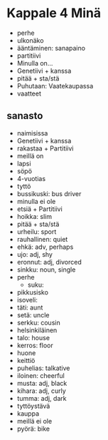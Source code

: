 # Kappale 4 Minä

- perhe
- ulkonäko
- ääntäminen: sanapaino
- partitiivi
- Minulla on...
- Genetiivi + kanssa
- pitää + sta/stä
- Puhutaan: Vaatekaupassa
- vaatteet

## sanasto

- naimisissa
- Genetiivi + kanssa
- rakastaa + Partitiivi
- meillä on
- lapsi
- söpö
- 4-vuotias
- tyttö
- bussikuski: bus driver
- minulla ei ole
- etsiä + Partitiivi
- hoikka: slim
- pitää + sta/stä
- urheilu: sport
- rauhallinen: quiet
- ehkä: adv, perhaps
- ujo: adj, shy
- eronnut: adj, divorced
- sinkku: noun, single
- perhe
  - suku:
- pikkusisko
- isoveli:
- täti: aunt
- setä: uncle
- serkku: cousin
- helsinkiläinen
- talo: house
- kerros: floor
- huone
- keittiö
- puhelias: talkative
- iloinen: cheerful
- musta: adj, black
- kihara: adj, curly
- tumma: adj, dark
- tyttöystävä
- kauppa
- meillä ei ole
- pyörä: bike
